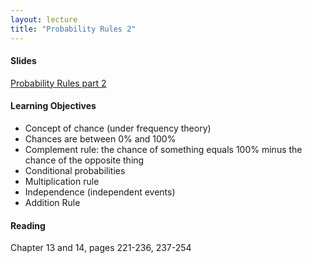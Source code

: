 ```yaml
---
layout: lecture
title: "Probability Rules 2"
---
```


<h4>
	<span class="fa fa-picture-o fa-lg main-list-item-icon"></span>
	Slides
</h4>

<a href="https://docs.google.com/presentation/d/1C-bEAHd3naLPxk_WDSrMuWHd9kMdVVo7vh2x9lWaFvc/pub?start=false&loop=false&delayms=3000" target="_blank">Probability Rules part 2</a>


<h4>
	<span class="fa fa-graduation-cap fa-lg main-list-item-icon"></span>
	Learning Objectives
</h4>

- Concept of chance (under frequency theory)
- Chances are between 0% and 100%
- Complement rule: the chance of something equals 100% minus the chance of the opposite thing
- Conditional probabilities
- Multiplication rule
- Independence (independent events)
- Addition Rule


<h4>
	<span class="fa fa-book fa-lg main-list-item-icon"></span>
	Reading
</h4>

Chapter 13 and 14, pages 221-236, 237-254
